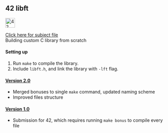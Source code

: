 ## 42 libft

<img src="https://github.com/eesuhn/c-piscine-14/assets/102596628/1c7ed51d-6afa-410b-ae89-92557236b064" alt="42 logo" width="30" />

[Click here for subject file](./en.subject.pdf) <br>
Building custom C library from scratch

#### Setting up
1. Run `make` to compile the library.
2. Include `libft.h`, and link the library with `-lft` flag.

#### [Version 2.0](https://github.com/eesuhn/42-libft/releases/tag/v2.0)
- Merged bonuses to single `make` command, updated naming scheme
- Improved files structure

#### [Version 1.0](https://github.com/eesuhn/42-libft/releases/tag/v1.0)
- Submission for 42, which requires running `make bonus` to compile every file
